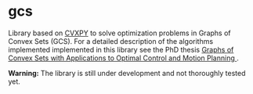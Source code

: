# gcs

Library based on [CVXPY](https://www.cvxpy.org) to solve optimization problems in Graphs of Convex Sets (GCS).
For a detailed description of the algorithms implemented implemented in this library see the PhD thesis [Graphs of Convex Sets with Applications to Optimal Control and Motion Planning
](https://groups.csail.mit.edu/robotics-center/public_papers/Marcucci24a.pdf).

**Warning:** The library is still under development and not thoroughly tested yet.
